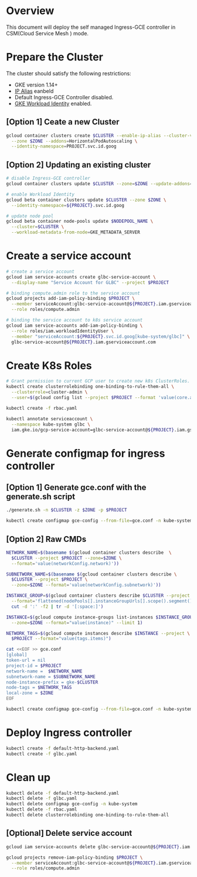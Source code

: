 # Overview

This document will deploy the self managed Ingress-GCE controller in CSM(Cloud Service Mesh
) mode.

# Prepare the Cluster

The cluster should satisfy the following restrictions:
 * GKE version 1.14+
 * [IP Alias](https://cloud.google.com/kubernetes-engine/docs/how-to/alias-ips) eanbeld
 * Default Ingress-GCE Controller disabled.
 * [GKE Workload Identity](https://cloud.google.com/kubernetes-engine/docs/how-to/workload-identity) enabled.

## [Option 1] Ceate a new Cluster

```sh
gcloud container clusters create $CLUSTER --enable-ip-alias --cluster-version 1.14 \
  --zone $ZONE --addons=HorizontalPodAutoscaling \
  --identity-namespace=PROJECT.svc.id.goog
```

## [Option 2] Updating an existing cluster

```sh
# disable Ingress-GCE controller
gcloud container clusters update $CLUSTER --zone=$ZONE --update-addons=HttpLoadBalancing=DISABLED

# enable Workload Identity
gcloud beta container clusters update $CLUSTER --zone $ZONE \
  --identity-namespace=${PROJECT}.svc.id.goog

# update node pool
gcloud beta container node-pools update $NODEPOOL_NAME \
  --cluster=$CLUSTER \
  --workload-metadata-from-node=GKE_METADATA_SERVER
```

# Create a service account

```sh
# create a service account
gcloud iam service-accounts create glbc-service-account \
  --display-name "Service Account for GLBC" --project $PROJECT

# binding compute.admin role to the service account
gcloud projects add-iam-policy-binding $PROJECT \
  --member serviceAccount:glbc-service-account@${PROJECT}.iam.gserviceaccount.com \
  --role roles/compute.admin

# binding the service account to k8s service account
gcloud iam service-accounts add-iam-policy-binding \
  --role roles/iam.workloadIdentityUser \
  --member "serviceAccount:${PROJECT}.svc.id.goog[kube-system/glbc]" \
  glbc-service-account@${PROJECT}.iam.gserviceaccount.com
```

# Create K8s Roles

```sh
# Grant permission to current GCP user to create new k8s ClusterRoles.
kubectl create clusterrolebinding one-binding-to-rule-them-all \
  --clusterrole=cluster-admin \
  --user=$(gcloud config list --project $PROJECT --format 'value(core.account)' 2>/dev/null)

kubectl create -f rbac.yaml

kubectl annotate serviceaccount \
  --namespace kube-system glbc \
  iam.gke.io/gcp-service-account=glbc-service-account@${PROJECT}.iam.gserviceaccount.com
```

# Generate configmap for ingress controller

## [Option 1] Generate gce.conf with the generate.sh script

```sh
./generate.sh -n $CLUSTER -z $ZONE -p $PROJECT

kubectl create configmap gce-config --from-file=gce.conf -n kube-system
```

## [Option 2] Raw CMDs

```sh
NETWORK_NAME=$(basename $(gcloud container clusters describe  \
  $CLUSTER --project $PROJECT --zone=$ZONE \
  --format='value(networkConfig.network)'))

SUBNETWORK_NAME=$(basename $(gcloud container clusters describe \
  $CLUSTER --project $PROJECT \
  --zone=$ZONE --format='value(networkConfig.subnetwork)'))

INSTANCE_GROUP=$(gcloud container clusters describe $CLUSTER --project $PROJECT --zone=$ZONE \
  --format='flattened(nodePools[].instanceGroupUrls[].scope().segment())' | \
  cut -d ':' -f2 | tr -d '[:space:]')

INSTANCE=$(gcloud compute instance-groups list-instances $INSTANCE_GROUP --project $PROJECT \
  --zone=$ZONE --format="value(instance)" --limit 1)

NETWORK_TAGS=$(gcloud compute instances describe $INSTANCE --project \
  $PROJECT --format="value(tags.items)")

cat <<EOF >> gce.conf
[global]
token-url = nil
project-id = $PROJECT
network-name =  $NETWORK_NAME
subnetwork-name = $SUBNETWORK_NAME
node-instance-prefix = gke-$CLUSTER
node-tags = $NETWORK_TAGS
local-zone = $ZONE
EOF

kubectl create configmap gce-config --from-file=gce.conf -n kube-system
```

# Deploy Ingress controller

```sh
kubectl create -f default-http-backend.yaml
kubectl create -f glbc.yaml
```

# Clean up

```sh
kubectl delete -f default-http-backend.yaml
kubectl delete -f glbc.yaml
kubectl delete configmap gce-config -n kube-system
kubectl delete -f rbac.yaml
kubectl delete clusterrolebinding one-binding-to-rule-them-all
```

## [Optional] Delete service account
```sh
gcloud iam service-accounts delete glbc-service-account@${PROJECT}.iam.gserviceaccount.com

gcloud projects remove-iam-policy-binding $PROJECT \
  --member serviceAccount:glbc-service-account@${PROJECT}.iam.gserviceaccount.com \
  --role roles/compute.admin
```